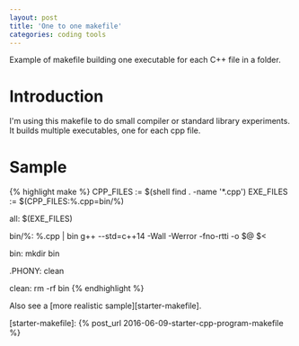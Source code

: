 ```yaml
---
layout: post
title: 'One to one makefile'
categories: coding tools
---
```


Example of makefile building one executable for each C++ file in a folder.


# Introduction

I'm using this makefile to do small compiler or standard library
experiments. It builds multiple executables, one for each cpp file.

# Sample

{% highlight make %}
CPP_FILES := $(shell find . -name '*.cpp')
EXE_FILES := $(CPP_FILES:%.cpp=bin/%)

all: $(EXE_FILES)

bin/%: %.cpp | bin
	g++ --std=c++14 -Wall -Werror -fno-rtti -o $@ $<

bin:
	mkdir bin

.PHONY: clean

clean:
	rm -rf bin
{% endhighlight %}

Also see a [more realistic sample][starter-makefile].

[starter-makefile]:    {% post_url 2016-06-09-starter-cpp-program-makefile %}

